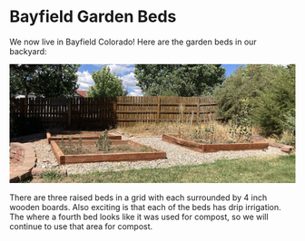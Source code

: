 # Bayfield Garden Beds
We now live in Bayfield Colorado! Here are the garden beds in our 
backyard:

![Garden Beds in Bayfield House](img/02025-08-17-bayfield-garden-beds.png)

There are three raised beds in a grid with each surrounded by 4 inch wooden boards. 
Also exciting is that each of the beds has drip irrigation. The where a fourth bed
looks like it was used for compost, so we will continue to use that area for
compost.